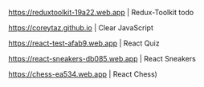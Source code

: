 https://reduxtoolkit-19a22.web.app | Redux-Toolkit todo

https://coreytaz.github.io | Clear JavaScript

https://react-test-afab9.web.app | React Quiz

https://react-sneakers-db085.web.app | React Sneakers

https://chess-ea534.web.app | React Chess)
